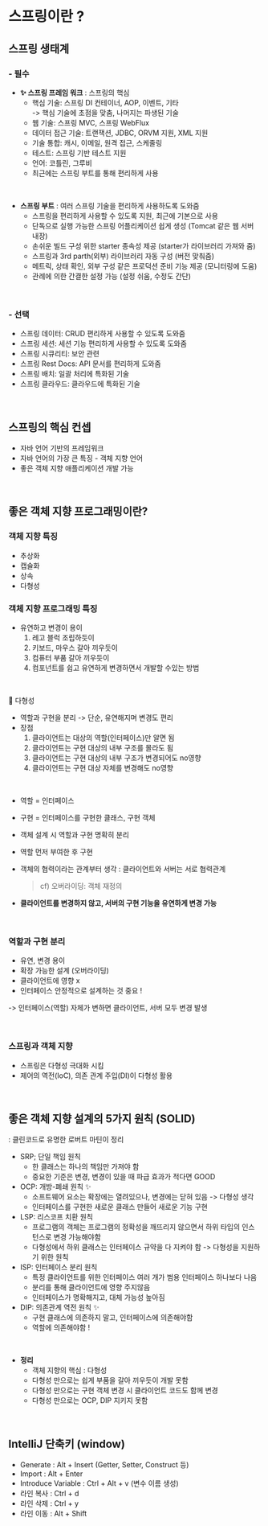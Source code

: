 # 스프링이란 ?

## 스프링 생태계

### - 필수

- <B>✨ 스프링 프레임 워크</B> : 스프링의 핵심
  - 핵심 기술: 스프링 DI 컨테이너, AOP, 이벤트, 기타  
    -> 핵심 기술에 초점을 맞춤, 나머지는 파생된 기술
  - 웹 기술: 스프링 MVC, 스프링 WebFlux
  - 데이터 접근 기술: 트랜잭션, JDBC, ORVM 지원, XML 지원
  - 기술 통합: 캐시, 이메일, 원격 접근, 스케줄링
  - 테스트: 스프링 기반 테스트 지원
  - 언어: 코틀린, 그루비
  - 최근에는 스프링 부트를 통해 편리하게 사용

<br>

- <b>스프링 부트</b> : 여러 스프링 기술을 편리하게 사용하도록 도와줌
  - 스프링을 편리하게 사용할 수 있도록 지원, 최근에 기본으로 사용
  - 단독으로 실행 가능한 스프링 어플리케이션 쉽게 생성 (Tomcat 같은 웹 서버 내장)
  - 손쉬운 빌드 구성 위한 starter 종속성 제공 (starter가 라이브러리 가져와 줌)
  - 스프링과 3rd parth(외부) 라이브러리 자동 구성 (버전 맞춰줌)
  - 메트릭, 상태 확인, 외부 구성 같은 프로덕션 준비 기능 제공 (모니터링에 도움)
  - 관례에 의한 간결한 설정 가능 (설정 쉬움, 수정도 간단)

<br>

### - 선택

- 스프링 데이터: CRUD 편리하게 사용할 수 있도록 도와줌
- 스프링 세션: 세션 기능 편리하게 사용할 수 있도록 도와줌
- 스프링 시큐리티: 보안 관련
- 스프링 Rest Docs: API 문서를 편리하게 도와줌
- 스프링 배치: 일괄 처리에 특화된 기술
- 스프링 클라우드: 클라우드에 특화된 기술

<br>

## 스프링의 핵심 컨셉

- 자바 언어 기반의 프레임워크
- 자바 언어의 가장 큰 특징 - 객체 지향 언어
- 좋은 객체 지향 애플리케이션 개발 가능

<br>

## 좋은 객체 지향 프로그래밍이란?

### 객체 지향 특징

- 추상화
- 캡슐화
- 상속
- 다형성

### 객체 지향 프로그래밍 특징

- 유연하고 변경이 용이
  1. 레고 블럭 조립하듯이
  2. 키보드, 마우스 갈아 끼우듯이
  3. 컴퓨터 부품 갈아 끼우듯이
  4. 컴포넌트를 쉽고 유연하게 변경하면서 개발할 수있는 방법

<br>

📍 다형성

- 역할과 구현을 분리 -> 단순, 유연해지며 변경도 편리
- 장점
  1. 클라이언트는 대상의 역할(인터페이스)만 알면 됨
  2. 클라이언트는 구현 대상의 내부 구조를 몰라도 됨
  3. 클라이언트는 구현 대상의 내부 구조가 변경되어도 no영향
  4. 클라이언트는 구현 대상 자체를 변경해도 no영향

<br>

- 역할 = 인터페이스
- 구현 = 인터페이스를 구현한 클래스, 구현 객체
- 객체 설계 시 역할과 구현 명확히 분리
- 역할 먼저 부여한 후 구현

- 객체의 협력이라는 관계부터 생각 : 클라이언트와 서버는 서로 협력관계
  > cf) 오버라이딩: 객체 재정의
- <b> 클라이언트를 변경하지 않고, 서버의 구현 기능을 유연하게 변경 가능 </b>

<br>

### 역할과 구현 분리

- 유연, 변경 용이
- 확장 가능한 설계 (오버라이딩)
- 클라이언트에 영향 x
- 인터페이스 안정적으로 설계하는 것 중요 !

-> 인터페이스(역할) 자체가 변하면 클라이언트, 서버 모두 변경 발생

<br>

### 스프링과 객체 지향

- 스프링은 다형성 극대화 시킴
- 제어의 역전(IoC), 의존 관계 주입(DI)이 다형성 활용

<br>

## 좋은 객체 지향 설계의 5가지 원칙 (SOLID)

: 클린코드로 유명한 로버트 마틴이 정리

- SRP; 단일 책임 원칙
  - 한 클래스는 하나의 책임만 가져야 함
  - 중요한 기준은 변경, 변경이 있을 때 파급 효과가 적다면 GOOD
- OCP: 개방-폐쇄 원칙 ✨
  - 소프트웨어 요소는 확장에는 열려있으나, 변경에는 닫혀 있음 -> 다형성 생각
  - 인터페이스를 구현한 새로운 클래스 만들어 새로운 기능 구현
- LSP: 리스코프 치환 원칙
  - 프로그램의 객체는 프로그램의 정확성을 깨뜨리지 않으면서 하위 타입의 인스턴스로 변경 가능해야함
  - 다형성에서 하위 클래스는 인터페이스 규약을 다 지켜야 함 -> 다형성을 지원하기 위한 원칙
- ISP: 인터페이스 분리 원칙
  - 특정 클라이언트를 위한 인터페이스 여러 개가 범용 인터페이스 하나보다 나음
  - 분리를 통해 클라이언트에 영향 주지않음
  - 인터페이스가 명확해지고, 대체 가능성 높아짐
- DIP: 의존관계 역전 원칙 ✨
  - 구현 클래스에 의존하지 말고, 인터페이스에 의존해야함
  - 역할에 의존해야함 !

<br>

- <B>정리</B>
  - 객체 지향의 핵심 : 다형성
  - 다형성 만으로는 쉽게 부품을 갈아 끼우듯이 개발 못함
  - 다형성 만으로는 구현 객체 변경 시 클라이언트 코드도 함께 변경
  - 다형성 만으로는 OCP, DIP 지키지 못함

<br>

## IntelliJ 단축키 (window)

- Generate : Alt + Insert (Getter, Setter, Construct 등)
- Import : Alt + Enter
- Introduce Variable : Ctrl + Alt + v (변수 이름 생성)
- 라인 복사 : Ctrl + d
- 라인 삭제 : Ctrl + y
- 라인 이동 : Alt + Shift

